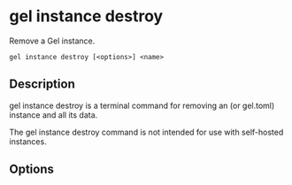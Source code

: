# gel instance destroy

Remove a Gel instance.

```cli-synopsis
gel instance destroy [<options>] <name>
```

## Description

gel instance destroy is a terminal command for removing an (or gel.toml) instance and all its data.

The gel instance destroy command is not intended for use with self-hosted instances.

## Options

